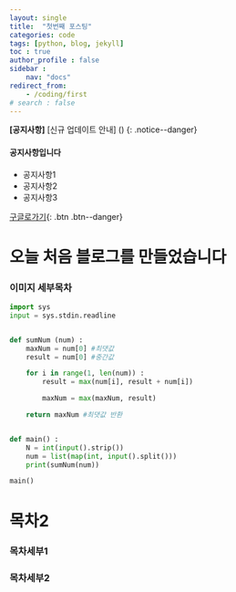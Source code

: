 ```yaml
---
layout: single
title:  "첫번째 포스팅"
categories: code
tags: [python, blog, jekyll] 
toc : true
author_profile : false
sidebar :
    nav: "docs"
redirect_from:
    - /coding/first
# search : false
---
```

**[공지사항]** [신규 업데이트 안내] ()
{: .notice--danger}
<div class = "notice--success">
    <h4>공지사항입니다</h4>
<ul>
    <li>공지사항1</li>
    <li>공지사항2</li>
    <li>공지사항3</li>
</ul>
</div>

[구글로가기](http://google.com){: .btn .btn--danger}


# 오늘 처음 블로그를 만들었습니다
### 이미지 세부목차
```python
import sys
input = sys.stdin.readline


def sumNum (num) :
    maxNum = num[0] #최댓값
    result = num[0] #중간값

    for i in range(1, len(num)) :
        result = max(num[i], result + num[i])

        maxNum = max(maxNum, result)

    return maxNum #최댓값 반환


def main() :
    N = int(input().strip())
    num = list(map(int, input().split()))
    print(sumNum(num))

main()
```


# 목차2 
### 목차세부1
### 목차세부2